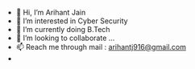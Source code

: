 - 👋 Hi, I’m Arihant Jain
- 👀 I’m interested in Cyber Security
- 🌱 I’m currently doing B.Tech
- 💞️ I’m looking to collaborate ...
- 📫 Reach me through mail : arihantj916@gmail.com
- 

<!---
arihantjain916/arihantjain916 is a ✨ special ✨ repository because its `README.md` (this file) appears on your GitHub profile.
You can click the Preview link to take a look at your changes.
--->
